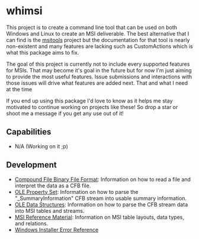 # whimsi

This project is to create a command line tool that can be used on both Windows
and Linux to create an MSI deliverable. The best alternative that I can find is
the [msitools](https://gitlab.gnome.org/GNOME/msitools) project but the
documentation for that tool is nearly non-existent and many features are lacking
such as CustomActions which is what this package aims to fix.

The goal of this project is currently not to include every supported features
for MSIs. That may become it's goal in the future but for now I'm just aiming
to provide the most useful features. Issue submissions and interactions with
those issues will drive what features are added next. That and what I need at the time

If you end up using this package I'd love to know as it helps me stay motivated
to continue working on projects like these! So drop a star or shoot me a message
if you get any use out of it!


## Capabilities

- N/A (Working on it ;p)

## Development

- [Compound File Binary File Format](https://learn.microsoft.com/en-us/openspecs/windows_protocols/ms-cfb/53989ce4-7b05-4f8d-829b-d08d6148375b):
Information on how to read a file and interpret the data as a CFB file.
- [OLE Property Set](https://learn.microsoft.com/en-us/openspecs/windows_protocols/ms-oleps/bf7aeae8-c47a-4939-9f45-700158dac3bc):
Information on how to parse the "_SummaryInformation" CFB stream into usable summary information.
- [OLE Data Structures](https://learn.microsoft.com/en-us/openspecs/windows_protocols/ms-oleds/85583d21-c1cf-4afe-a35f-d6701c5fbb6f):
Information on how to parse the CFB stream data into MSI tables and streams.
- [MSI Reference Material](https://learn.microsoft.com/en-us/windows/win32/msi/windows-installer-reference):
Information on MSI table layouts, data types, and relations.
- [Windows Installer Error Reference](https://learn.microsoft.com/en-us/windows/win32/msi/windows-installer-error-messages)

